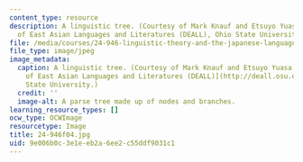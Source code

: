 ```yaml
---
content_type: resource
description: A linguistic tree. (Courtesy of Mark Knauf and Etsuyo Yuasa, Department
  of East Asian Languages and Literatures (DEALL), Ohio State University.)
file: /media/courses/24-946-linguistic-theory-and-the-japanese-language-fall-2004/9e006b0c3e1eeb2a6ee2c55ddf9031c1_24-946f04.jpg
file_type: image/jpeg
image_metadata:
  caption: A linguistic tree. (Courtesy of Mark Knauf and Etsuyo Yuasa, [Department
    of East Asian Languages and Literatures (DEALL)](http://deall.osu.edu/), Ohio
    State University.)
  credit: ''
  image-alt: A parse tree made up of nodes and branches.
learning_resource_types: []
ocw_type: OCWImage
resourcetype: Image
title: 24-946f04.jpg
uid: 9e006b0c-3e1e-eb2a-6ee2-c55ddf9031c1
---
```

